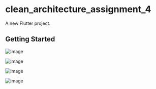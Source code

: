 # clean_architecture_assignment_4

A new Flutter project.

## Getting Started
![image](https://github.com/SaurabhKohakade/Clean_Architecture_Assignment_4/assets/145312819/44e33479-ce42-4528-b2a7-f24f4aba76ad)


![image](https://github.com/SaurabhKohakade/Clean_Architecture_Assignment_4/assets/145312819/09ff18e2-f9c6-4f1d-aabd-f31e810a75e7)

![image](https://github.com/SaurabhKohakade/Clean_Architecture_Assignment_4/assets/145312819/95669e0b-ade0-4614-8cd6-69ea1bb8fe38)

![image](https://github.com/SaurabhKohakade/Clean_Architecture_Assignment_4/assets/145312819/26bb7676-ae29-4db1-82fb-3ae4c50f5a94)



